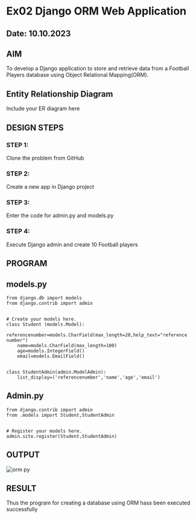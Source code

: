 # Ex02 Django ORM Web Application

## Date: 10.10.2023

## AIM

To develop a Django application to store and retrieve data from a Football Players database using Object Relational Mapping(ORM).

## Entity Relationship Diagram

Include your ER diagram here

## DESIGN STEPS

### STEP 1:
Clone the problem from GitHub

### STEP 2:
Create a new app in Django project

### STEP 3:
Enter the code for admin.py and models.py

### STEP 4:
Execute Django admin and create 10 Football players

## PROGRAM

## models.py
```
from django.db import models
from django.contrib import admin


# Create your models here.
class Student (models.Model):
    referencenumber=models.CharField(max_length=20,help_text="reference number")
    name=models.CharField(max_length=100)
    age=models.IntegerField()
    email=models.EmailField()


class StudentAdmin(admin.ModelAdmin):
    list_display=('referencenumber','name','age','email')
```
## Admin.py
```
from django.contrib import admin
from .models import Student,StudentAdmin


# Register your models here.
admin.site.register(Student,StudentAdmin)
```

## OUTPUT

![orm py](https://github.com/amrutha23ashok/ORM/assets/120772913/7e802471-494e-4045-a230-4a944a9f40f2)

## RESULT

Thus the program for creating a database using ORM hass been executed successfully
